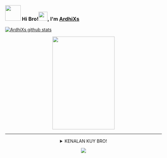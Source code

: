### <img src="https://media.giphy.com/media/VgCDAzcKvsR6OM0uWg/giphy.gif" width="50"> Hi Bro!<img src="https://github.com/TheDudeThatCode/TheDudeThatCode/blob/master/Assets/Hi.gif" width="29px">, I'm [ArdhiXs](https://github.com/arbackup/)
[![ArdhiXs github stats](https://github-readme-stats.vercel.app/api?username=arbackup&show_icons=true&hide_border=true&hide=issues)](https://github.com/arbackup)
<br>
<!-- <img src="https://github.com/TheDudeThatCode/TheDudeThatCode/blob/master/Assets/dino.gif" alt="Dino Game" width="280" />
<br> -->
<div align="center">
<img src="https://i.imgur.com/5hJCG2f.jpg/revision/latest/top-crop/width/300/height/300?cb=20190417164406" width="200" height="300"/>
 
---
 <details>
 <summary> KENALAN KUY BRO!</summary>

 👤 *ArdhiXS* 👤

[![Instagram Badge](https://img.shields.io/badge/-Instagram-e4405f?style=flat-square&logo=Instagram&logoColor=white)](https://www.instagram.com/ardhixs_/)
[![Facebook Badge](https://img.shields.io/badge/-Facebook-0088cc?style=flat-square&logo=Facebook&logoColor=white)](https://facebook.com/kepo.lo.39566)
[![Telegram Badge](https://img.shields.io/badge/-Telegram-0088cc?style=flat-square&logo=Telegram&logoColor=white)](https://t.me/ArdhiXs)
 
</details>

![](https://visitor-badge.glitch.me/badge?page_id=ArdhiXs)

</div>
<!--
**ardhixsquerpants/ArdhiXsquerpantS** is a ✨ _special_ ✨ repository because its `README.md` (this file) appears on your GitHub profile.

Here are some ideas to get you started:

- 🔭 I’m currently working on ...
- 🌱 I’m currently learning ...
- 👯 I’m looking to collaborate on ...
- 🤔 I’m looking for help with ...
- 💬 Ask me about ...
- 📫 How to reach me: ...
- 😄 Pronouns: ...
- ⚡ Fun fact: ...
-->
